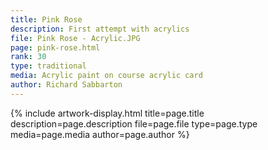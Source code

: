 ```yaml
---
title: Pink Rose
description: First attempt with acrylics
file: Pink Rose - Acrylic.JPG
page: pink-rose.html
rank: 30
type: traditional
media: Acrylic paint on course acrylic card
author: Richard Sabbarton
---
```




{% include artwork-display.html title=page.title description=page.description file=page.file type=page.type media=page.media author=page.author %}